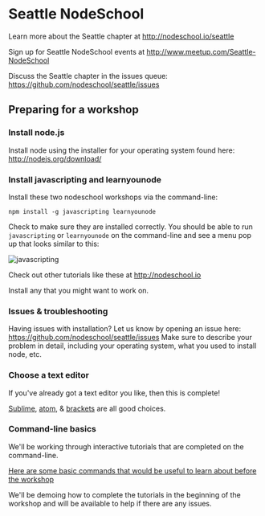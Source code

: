 # Seattle NodeSchool

Learn more about the Seattle chapter at http://nodeschool.io/seattle

Sign up for Seattle NodeSchool events at http://www.meetup.com/Seattle-NodeSchool

Discuss the Seattle chapter in the issues queue: https://github.com/nodeschool/seattle/issues

## Preparing for a workshop

### Install node.js

Install node using the installer for your operating system found here: http://nodejs.org/download/

### Install javascripting and learnyounode

Install these two nodeschool workshops via the command-line:

```
npm install -g javascripting learnyounode
```

Check to make sure they are installed correctly. You should be able to run `javascripting` or `learnyounode` on the command-line and see a menu pop up that looks similar to this:

![javascripting](https://github.com/sethvincent/javascripting/raw/master/screenshot.png)

Check out other tutorials like these at http://nodeschool.io

Install any that you might want to work on.

### Issues & troubleshooting

Having issues with installation? Let us know by opening an issue here: https://github.com/nodeschool/seattle/issues
Make sure to describe your problem in detail, including your operating system, what you used to install node, etc.

### Choose a text editor

If you've already got a text editor you like, then this is complete!

[Sublime](http://www.sublimetext.com/), [atom](http://atom.io), & [brackets](http://brackets.io/) are all good choices.

### Command-line basics

We'll be working through interactive tutorials that are completed on the command-line.

[Here are some basic commands that would be useful to learn about before the workshop](https://github.com/sethvincent/dev-envs-book/blob/master/chapters/04-terminal.md#basic-commands)

We'll be demoing how to complete the tutorials in the beginning of the workshop and will be available to help if there are any issues.
